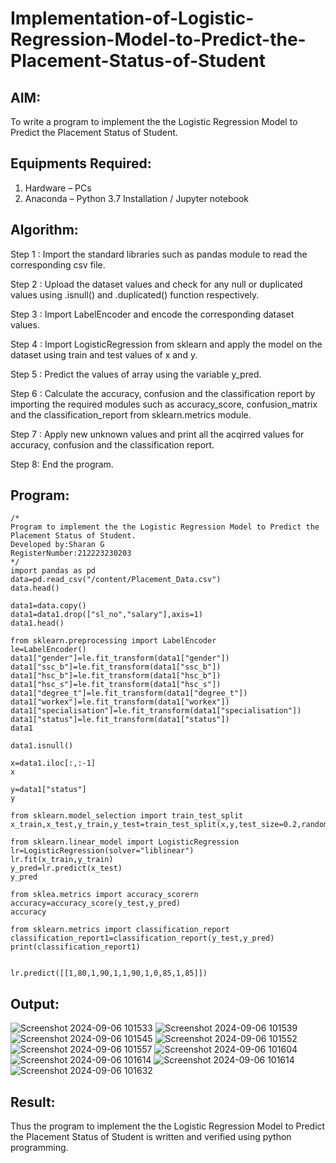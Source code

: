 # Implementation-of-Logistic-Regression-Model-to-Predict-the-Placement-Status-of-Student

## AIM:
To write a program to implement the the Logistic Regression Model to Predict the Placement Status of Student.

## Equipments Required:
1. Hardware – PCs
2. Anaconda – Python 3.7 Installation / Jupyter notebook

## Algorithm:

Step 1 :
Import the standard libraries such as pandas module to read the corresponding csv file.

Step 2 :
Upload the dataset values and check for any null or duplicated values using .isnull() and .duplicated() function respectively.

Step 3 :
Import LabelEncoder and encode the corresponding dataset values.

Step 4 :
Import LogisticRegression from sklearn and apply the model on the dataset using train and test values of x and y.

Step 5 :
Predict the values of array using the variable y_pred.

Step 6 :
Calculate the accuracy, confusion and the classification report by importing the required modules such as accuracy_score, confusion_matrix and the classification_report from sklearn.metrics module.

Step 7 :
Apply new unknown values and print all the acqirred values for accuracy, confusion and the classification report.

Step 8:
End the program.

## Program:
```
/*
Program to implement the the Logistic Regression Model to Predict the Placement Status of Student.
Developed by:Sharan G 
RegisterNumber:212223230203  
*/
import pandas as pd
data=pd.read_csv("/content/Placement_Data.csv")
data.head()

data1=data.copy()
data1=data1.drop(["sl_no","salary"],axis=1)
data1.head()

from sklearn.preprocessing import LabelEncoder
le=LabelEncoder()
data1["gender"]=le.fit_transform(data1["gender"])
data1["ssc_b"]=le.fit_transform(data1["ssc_b"])
data1["hsc_b"]=le.fit_transform(data1["hsc_b"])
data1["hsc_s"]=le.fit_transform(data1["hsc_s"])
data1["degree_t"]=le.fit_transform(data1["degree_t"])
data1["workex"]=le.fit_transform(data1["workex"])
data1["specialisation"]=le.fit_transform(data1["specialisation"])
data1["status"]=le.fit_transform(data1["status"])
data1

data1.isnull()

x=data1.iloc[:,:-1]
x

y=data1["status"]
y

from sklearn.model_selection import train_test_split
x_train,x_test,y_train,y_test=train_test_split(x,y,test_size=0.2,random_state=0)

from sklearn.linear_model import LogisticRegression
lr=LogisticRegression(solver="liblinear")
lr.fit(x_train,y_train)
y_pred=lr.predict(x_test)
y_pred

from sklea.metrics import accuracy_scorern
accuracy=accuracy_score(y_test,y_pred)
accuracy

from sklearn.metrics import classification_report
classification_report1=classification_report(y_test,y_pred)
print(classification_report1)


lr.predict([[1,80,1,90,1,1,90,1,0,85,1,85]])

```


## Output:
![Screenshot 2024-09-06 101533](https://github.com/user-attachments/assets/2e746a95-932a-4982-be76-1c18e0262c03)
![Screenshot 2024-09-06 101539](https://github.com/user-attachments/assets/46abb67a-3a80-44e1-b64f-59fa1547f7ff)
![Screenshot 2024-09-06 101545](https://github.com/user-attachments/assets/d78c32f0-994c-42cb-a463-4b28fffc2ff1)
![Screenshot 2024-09-06 101552](https://github.com/user-attachments/assets/6d4b53dc-efaa-4731-9705-507d3343ef8b)
![Screenshot 2024-09-06 101557](https://github.com/user-attachments/assets/2b69d859-d043-4925-8383-1fc8aa4eeb30)
![Screenshot 2024-09-06 101604](https://github.com/user-attachments/assets/44c2cf8f-ce83-41a8-833c-8427104ef8a1)
![Screenshot 2024-09-06 101614](https://github.com/user-attachments/assets/a9d3ca1e-625b-41eb-8c7e-31d9e7496eea)
![Screenshot 2024-09-06 101614](https://github.com/user-attachments/assets/07d42b6e-5a1b-43c0-8518-193337beba4c)
![Screenshot 2024-09-06 101632](https://github.com/user-attachments/assets/8460f82e-1247-427c-b288-ddeb41afd01b)

## Result:

Thus the program to implement the the Logistic Regression Model to Predict the Placement Status of Student is written and verified using python programming.
